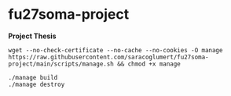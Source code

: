# fu27soma-project
**Project Thesis**

```
wget --no-check-certificate --no-cache --no-cookies -O manage https://raw.githubusercontent.com/saracoglumert/fu27soma-project/main/scripts/manage.sh && chmod +x manage
```

```
./manage build
./manage destroy
```